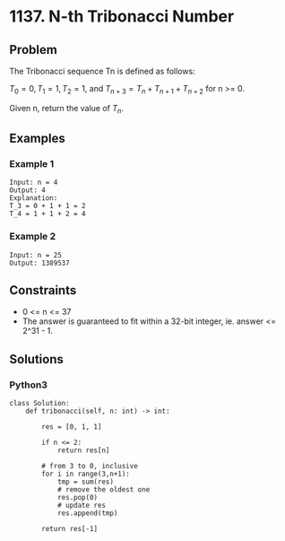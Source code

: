 # 1137. N-th Tribonacci Number

## Problem

The Tribonacci sequence Tn is defined as follows: 

$T_0 = 0, T_1 = 1, T_2 = 1$, and $T_{n+3} = T_n + T_{n+1} + T_{n+2}$ for n >= 0.

Given n, return the value of $T_n$.

## Examples

### Example 1

```
Input: n = 4
Output: 4
Explanation:
T_3 = 0 + 1 + 1 = 2
T_4 = 1 + 1 + 2 = 4
```

### Example 2

```
Input: n = 25
Output: 1389537
```

## Constraints

* 0 <= n <= 37
* The answer is guaranteed to fit within a 32-bit integer, ie. answer <= 2^31 - 1.

## Solutions

### Python3

```
class Solution:
    def tribonacci(self, n: int) -> int:
        
        res = [0, 1, 1]
        
        if n <= 2:
            return res[n]

        # from 3 to 0, inclusive
        for i in range(3,n+1):
            tmp = sum(res)
            # remove the oldest one
            res.pop(0)
            # update res
            res.append(tmp)
        
        return res[-1]
```
